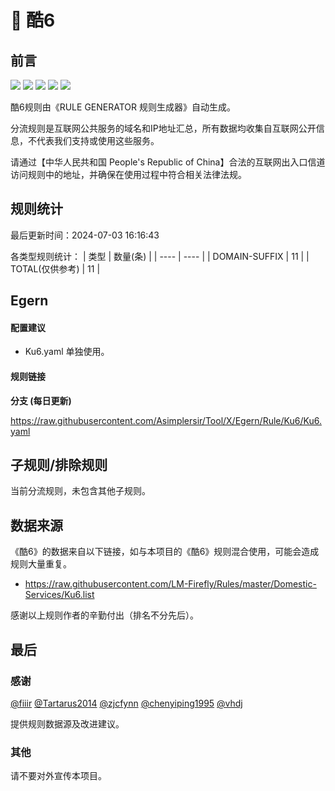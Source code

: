 # 🧸 酷6

## 前言

![](https://shields.io/badge/-移除重复规则-ff69b4) ![](https://shields.io/badge/-DOMAIN与DOMAIN--SUFFIX合并-green) ![](https://shields.io/badge/-DOMAIN--SUFFIX间合并-critical) ![](https://shields.io/badge/-DOMAIN--SUFFIX与DOMAIN--KEYWORD合并-blue) ![](https://shields.io/badge/-IP--CIDR(6)合并-blueviolet) 

酷6规则由《RULE GENERATOR 规则生成器》自动生成。

分流规则是互联网公共服务的域名和IP地址汇总，所有数据均收集自互联网公开信息，不代表我们支持或使用这些服务。

请通过【中华人民共和国 People's Republic of China】合法的互联网出入口信道访问规则中的地址，并确保在使用过程中符合相关法律法规。

## 规则统计

最后更新时间：2024-07-03 16:16:43

各类型规则统计：
| 类型 | 数量(条)  | 
| ---- | ----  |
| DOMAIN-SUFFIX | 11  | 
| TOTAL(仅供参考) | 11  | 


## Egern 

#### 配置建议
- Ku6.yaml 单独使用。

#### 规则链接
**分支 (每日更新)**

https://raw.githubusercontent.com/Asimplersir/Tool/X/Egern/Rule/Ku6/Ku6.yaml











## 子规则/排除规则


当前分流规则，未包含其他子规则。

## 数据来源

《酷6》的数据来自以下链接，如与本项目的《酷6》规则混合使用，可能会造成规则大量重复。

- https://raw.githubusercontent.com/LM-Firefly/Rules/master/Domestic-Services/Ku6.list


感谢以上规则作者的辛勤付出（排名不分先后）。

## 最后

### 感谢

[@fiiir](https://github.com/fiiir) [@Tartarus2014](https://github.com/Tartarus2014) [@zjcfynn](https://github.com/zjcfynn) [@chenyiping1995](https://github.com/chenyiping1995) [@vhdj](https://github.com/vhdj)

提供规则数据源及改进建议。

### 其他

请不要对外宣传本项目。